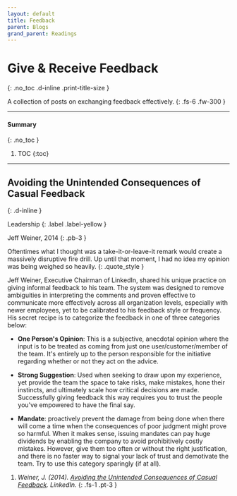 ```yaml
---
layout: default
title: Feedback
parent: Blogs
grand_parent: Readings
---
```


# Give & Receive Feedback
{: .no_toc .d-inline .print-title-size }

A collection of posts on exchanging feedback effectively.
{: .fs-6 .fw-300 }

---

#### Summary 
{: .no_toc }

1. TOC
{:toc}

---

## Avoiding the Unintended Consequences of Casual Feedback
{: .d-inline }

Leadership
{: .label .label-yellow }

Jeff Weiner, 2014
{: .pb-3 }

Oftentimes what I thought was a take-it-or-leave-it remark would create a massively disruptive fire drill. Up until that moment, I had no idea my opinion was being weighed so heavily.
{: .quote_style }

Jeff Weiner, Executive Chairman of LinkedIn, shared his unique practice on giving informal feedback to his team. The system was designed to remove ambiguities in interpreting the comments and proven effective to communicate more effectively across all organization levels, especially with newer employees, yet to be calibrated to his feedback style or frequency. His secret recipe is to categorize the feedback in one of three categories below: 

- **One Person's Opinion**: This is a subjective, anecdotal opinion where the input is to be treated as coming from just one user/customer/member of the team. It's entirely up to the person responsible for the initiative regarding whether or not they act on the advice.

- **Strong Suggestion**: Used when seeking to draw upon my experience, yet provide the team the space to take risks, make mistakes, hone their instincts, and ultimately scale how critical decisions are made. Successfully giving feedback this way requires you to trust the people you've empowered to have the final say.

- **Mandate**: proactively prevent the damage from being done when there will come a time when the consequences of poor judgment might prove so harmful. When it makes sense, issuing mandates can pay huge dividends by enabling the company to avoid prohibitively costly mistakes. However, give them too often or without the right justification, and there is no faster way to signal your lack of trust and demotivate the team. Try to use this category sparingly (if at all).

1. *Weiner, J. (2014). [Avoiding the Unintended Consequences of Casual Feedback](https://www.linkedin.com/pulse/20140602024642-22330283-avoiding-the-unintended-consequences-of-casual-feedback/). LinkedIn.*
{: .fs-1 .pt-3 }
